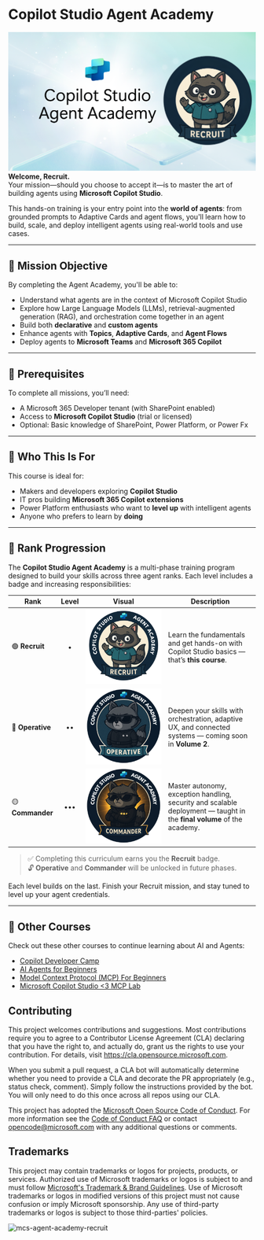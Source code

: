# Copilot Studio Agent Academy

![Copilot Studio Agent Academy Recruit](./images/mcs-agent-academy-recruit-banner.png)
**Welcome, Recruit.**  
Your mission—should you choose to accept it—is to master the art of building agents using **Microsoft Copilot Studio**.

This hands-on training is your entry point into the **world of agents**: from grounded prompts to Adaptive Cards and agent flows, you'll learn how to build, scale, and deploy intelligent agents using real-world tools and use cases.

---

## 🎯 Mission Objective

By completing the Agent Academy, you'll be able to:

- Understand what agents are in the context of Microsoft Copilot Studio
- Explore how Large Language Models (LLMs), retrieval-augmented generation (RAG), and orchestration come together in an agent
- Build both **declarative** and **custom agents**
- Enhance agents with **Topics**, **Adaptive Cards**, and **Agent Flows**
- Deploy agents to **Microsoft Teams** and **Microsoft 365 Copilot**

---

## 🧪 Prerequisites

To complete all missions, you’ll need:

- A Microsoft 365 Developer tenant (with SharePoint enabled)
- Access to **Microsoft Copilot Studio** (trial or licensed)
- Optional: Basic knowledge of SharePoint, Power Platform, or Power Fx

---

## 🧬 Who This Is For

This course is ideal for:

- Makers and developers exploring **Copilot Studio**
- IT pros building **Microsoft 365 Copilot extensions**
- Power Platform enthusiasts who want to **level up** with intelligent agents
- Anyone who prefers to learn by **doing**

---

## 🏅 Rank Progression

The **Copilot Studio Agent Academy** is a multi-phase training program designed to build your skills across three agent ranks. Each level includes a badge and increasing responsibilities:

| Rank             | Level | Visual | Description                                                                 |
|------------------|:-----:|--------|-----------------------------------------------------------------------------|
| 🟢 **Recruit**     | •     | ![Recruit Badge](./images/mcs-agent-academy-recruit-badge.png)     | Learn the fundamentals and get hands-on with Copilot Studio basics — that’s **this course**. |
| 🔵 **Operative**   | ••    | ![Operative Badge](./images/mcs-agent-academy-operative-badge.png) | Deepen your skills with orchestration, adaptive UX, and connected systems — coming soon in **Volume 2**. |
| 🟡 **Commander**   | •••   | ![Commander Badge](./images/mcs-agent-academy-commander-badge.png) | Master autonomy, exception handling, security and scalable deployment — taught in the **final volume** of the academy. |

> ✅ Completing this curriculum earns you the **Recruit** badge.  
> 🔓 **Operative** and **Commander** will be unlocked in future phases.

Each level builds on the last. Finish your Recruit mission, and stay tuned to level up your agent credentials.

---

## 🎒 Other Courses

Check out these other courses to continue learning about AI and Agents:

- [Copilot Developer Camp](https://microsoft.github.io/copilot-camp/)
- [AI Agents for Beginners](https://microsoft.github.io/ai-agents-for-beginners/)
- [Model Context Protocol (MCP) For Beginners](https://github.com/microsoft/mcp-for-beginners)
- [Microsoft Copilot Studio <3 MCP Lab](https://aka.ms/mcsmcplab)

## Contributing

This project welcomes contributions and suggestions.  Most contributions require you to agree to a
Contributor License Agreement (CLA) declaring that you have the right to, and actually do, grant us
the rights to use your contribution. For details, visit <https://cla.opensource.microsoft.com>.

When you submit a pull request, a CLA bot will automatically determine whether you need to provide
a CLA and decorate the PR appropriately (e.g., status check, comment). Simply follow the instructions
provided by the bot. You will only need to do this once across all repos using our CLA.

This project has adopted the [Microsoft Open Source Code of Conduct](https://opensource.microsoft.com/codeofconduct/).
For more information see the [Code of Conduct FAQ](https://opensource.microsoft.com/codeofconduct/faq/) or
contact [opencode@microsoft.com](mailto:opencode@microsoft.com) with any additional questions or comments.

## Trademarks

This project may contain trademarks or logos for projects, products, or services. Authorized use of Microsoft
trademarks or logos is subject to and must follow
[Microsoft's Trademark & Brand Guidelines](https://www.microsoft.com/legal/intellectualproperty/trademarks/usage/general).
Use of Microsoft trademarks or logos in modified versions of this project must not cause confusion or imply Microsoft sponsorship.
Any use of third-party trademarks or logos is subject to those third-parties' policies.

![mcs-agent-academy-recruit](https://m365-visitor-stats.azurewebsites.net/?resource=https://github.com/microsoft/mcs-agent-academy-recruit)
